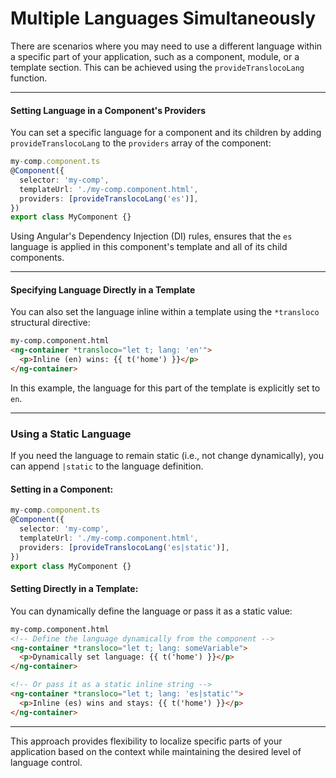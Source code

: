 # Multiple Languages Simultaneously

There are scenarios where you may need to use a different language within a specific part of your application, such as a component, module, or a template section. This can be achieved using the `provideTranslocoLang` function.

***

#### **Setting Language in a Component's Providers**

You can set a specific language for a component and its children by adding `provideTranslocoLang` to the `providers` array of the component:

```typescript
my-comp.component.ts
@Component({
  selector: 'my-comp',
  templateUrl: './my-comp.component.html',
  providers: [provideTranslocoLang('es')],
})
export class MyComponent {}
```

Using Angular's Dependency Injection (DI) rules, ensures that the `es` language is applied in this component's template and all of its child components.

***

#### **Specifying Language Directly in a Template**

You can also set the language inline within a template using the `*transloco` structural directive:

```html
my-comp.component.html
<ng-container *transloco="let t; lang: 'en'">
  <p>Inline (en) wins: {{ t('home') }}</p>
</ng-container>
```

In this example, the language for this part of the template is explicitly set to `en`.

***

### **Using a Static Language**

If you need the language to remain static (i.e., not change dynamically), you can append `|static` to the language definition.

#### Setting in a Component:

```typescript
my-comp.component.ts
@Component({
  selector: 'my-comp',
  templateUrl: './my-comp.component.html',
  providers: [provideTranslocoLang('es|static')],
})
export class MyComponent {}
```

#### Setting Directly in a Template:

You can dynamically define the language or pass it as a static value:

```html
my-comp.component.html
<!-- Define the language dynamically from the component -->
<ng-container *transloco="let t; lang: someVariable">
  <p>Dynamically set language: {{ t('home') }}</p>
</ng-container>

<!-- Or pass it as a static inline string -->
<ng-container *transloco="let t; lang: 'es|static'">
  <p>Inline (es) wins and stays: {{ t('home') }}</p>
</ng-container>
```

***

This approach provides flexibility to localize specific parts of your application based on the context while maintaining the desired level of language control.
